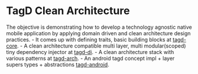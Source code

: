 # TagD Clean Architecture
The objective is demonstrating how to develop a technology agnostic native mobile application
by applying domain driven and clean architecture design practices.
    - It comes up with defining traits, basic building blocks at
[tagd-core](https://github.com/pavan2you/kmm-clean-architecture/tree/master/architecture/kmm-tagd-core/TAGD_CORE.md).
    - A clean architecture compatible multi layer, multi modular(scoped) tiny dependency injector at
[tagd-di](https://github.com/pavan2you/kmm-clean-architecture/tree/master/architecture/kmm-tagd-di/TAGD_DI.md).
    - A clean architecture stack with various patterns at
[tagd-arch](https://github.com/pavan2you/kmm-clean-architecture/tree/master/architecture/kmm-tagd-arch/TAGD_ARCH.md).
    - An android tagd concept impl + layer supers types + abstractions
[tagd-android](https://github.com/pavan2you/kmm-clean-architecture/tree/master/architecture/kmm-tagd-android/TAGD_ANDROID.md).